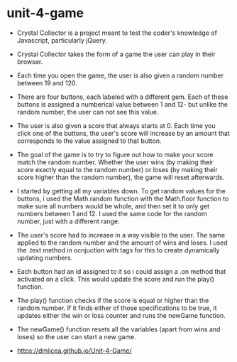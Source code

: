 # unit-4-game

* Crystal Collector is a project meant to test the coder's knowledge of Javascript, particularly jQuery. 

* Crystal Collector takes the form of a game the user can play in their browser. 

* Each time you open the game, the user is also given a random number between 19 and 120.

* There are four buttons, each labeled with a different gem. Each of these buttons is assigned a numberical value between 1 and 12- but unlike the random number, the user can not see this value.

* The user is also given a score that always starts at 0. Each time you click one of the buttons, the user's score will increase by an amount that corresponds to the value assigned to that button. 

* The goal of the game is to try to figure out how to make your score match the random number. Whether the user wins (by making their score exactly equal to the random number) or loses (by making their score higher than the random number), the game will reset afterwards.

* I started by getting all my variables down. To get random values for the buttons, i used the Math.random function with the Math.floor function to make sure all numbers would be whole, and then set it to only get numbers between 1 and 12. I used the same code for the random number, just with a different range.

* The user's score had to increase in a way visible to the user. The same applied to the random number and the amount of wins and loses. I used the .text method in ocnjuction with <span> tags for this to create dynamically updating numbers.

* Each button had an id assigned to it so i could assign a  .on method that activated on a click. This would update the score and run the play() function.

* The play() function checks if the score is equal or higher than the random number. If it finds either of those specifications to be true, it updates either the win or loss counter and runs the newGame function.

* The newGame() function resets all the variables (apart from wins and loses) so the user can start a new game.

* https://dmlicea.github.io/Unit-4-Game/
